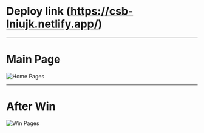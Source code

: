 # Deploy link (https://csb-lniujk.netlify.app/)

---
# Main Page
![Home Pages](https://drive.google.com/uc?export=view&id=1gr2cPd66ik_u6YyNG5DGdUgJfhvmxXfM)


---
# After Win
![Win Pages](https://drive.google.com/uc?export=view&id=1OewvAxcoXD7RgUNNSAhaVrXVRbuYMaaP)

